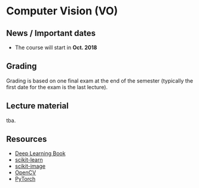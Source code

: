 # Computer Vision (VO)

## News / Important dates

- The course will start in **Oct. 2018**

## Grading

Grading is based on one final exam at the end of the semester (typically the first date for the exam is the last lecture).

## Lecture material

tba.

## Resources

- [Deep Learning Book](http://www.deeplearningbook.org/)
- [scikit-learn](http://scikit-learn.org/stable/)
- [scikit-image](http://scikit-image.org/)
- [OpenCV](http://docs.opencv.org/2.4/index.html)
- [PyTorch](http://pytorch.org/)
